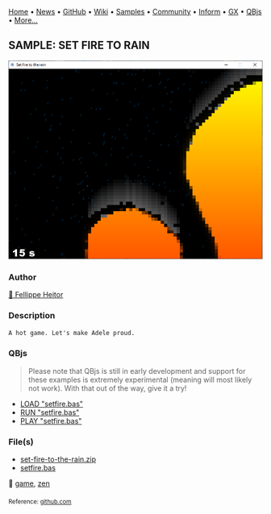 [Home](https://qb64.com) • [News](../../news.md) • [GitHub](https://github.com/QB64Official/qb64) • [Wiki](https://github.com/QB64Official/qb64/wiki) • [Samples](../../samples.md) • [Community](../../community.md) • [Inform](../../inform.md) • [GX](../../gx.md) • [QBjs](../../qbjs.md) • [More...](../../more.md)

## SAMPLE: SET FIRE TO RAIN

![screenshot.png](img/screenshot.png)

### Author

[🐝 Fellippe Heitor](../fellippe-heitor.md) 

### Description

```text
A hot game. Let's make Adele proud.
```

### QBjs

> Please note that QBjs is still in early development and support for these examples is extremely experimental (meaning will most likely not work). With that out of the way, give it a try!

* [LOAD "setfire.bas"](https://v6p9d9t4.ssl.hwcdn.net/html/5963335/index.html?src=https://qb64.com/samples/set-fire-to-rain/src/setfire.bas)
* [RUN "setfire.bas"](https://v6p9d9t4.ssl.hwcdn.net/html/5963335/index.html?mode=auto&src=https://qb64.com/samples/set-fire-to-rain/src/setfire.bas)
* [PLAY "setfire.bas"](https://v6p9d9t4.ssl.hwcdn.net/html/5963335/index.html?mode=play&src=https://qb64.com/samples/set-fire-to-rain/src/setfire.bas)

### File(s)

* [set-fire-to-the-rain.zip](src/set-fire-to-the-rain.zip)
* [setfire.bas](src/setfire.bas)

🔗 [game](../game.md), [zen](../zen.md)


<sub>Reference: [github.com](https://github.com/FellippeHeitor/Set-fire-to-the-rain) </sub>
